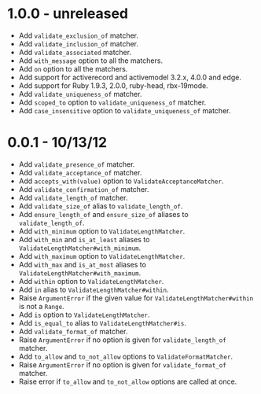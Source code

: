 # 1.0.0 - unreleased

+ Add `validate_exclusion_of` matcher.
+ Add `validate_inclusion_of` matcher.
+ Add `validate_associated` matcher.
+ Add `with_message` option to all the matchers.
+ Add `on` option to all the matchers.
+ Add support for activerecord and activemodel 3.2.x, 4.0.0 and edge.
+ Add support for Ruby 1.9.3, 2.0.0, ruby-head, rbx-19mode.
+ Add `validate_uniqueness_of` matcher.
+ Add `scoped_to` option to `validate_uniqueness_of` matcher.
+ Add `case_insensitive` option to `validate_uniqueness_of` matcher.

# 0.0.1 - 10/13/12

+ Add `validate_presence_of` matcher.
+ Add `validate_acceptance_of` matcher.
+ Add `accepts_with(value)` option to `ValidateAcceptanceMatcher`.
+ Add `validate_confirmation_of` matcher.
+ Add `validate_length_of` matcher.
+ Add `validate_size_of` alias to `validate_length_of`.
+ Add `ensure_length_of` and `ensure_size_of` aliases to `validate_length_of`.
+ Add `with_minimum` option to `ValidateLengthMatcher`.
+ Add `with_min` and `is_at_least` aliases to `ValidateLengthMatcher#with_minimum`.
+ Add `with_maximum` option to `ValidateLengthMatcher`.
+ Add `with_max` and `is_at_most` aliases to `ValidateLengthMatcher#with_maximum`.
+ Add `within` option to `ValidateLengthMatcher`.
+ Add `in` alias to `ValidateLengthMatcher#within`.
+ Raise `ArgumentError` if the given value for `ValidateLengthMatcher#within`
  is not a `Range`.
+ Add `is` option to `ValidateLengthMatcher`.
+ Add `is_equal_to` alias to `ValidateLengthMatcher#is`.
+ Add `validate_format_of` matcher.
+ Raise `ArgumentError` if no option is given for `validate_length_of` matcher.
+ Add `to_allow` and `to_not_allow` options to `ValidateFormatMatcher`.
+ Raise `ArgumentError` if no option is given for `validate_format_of` matcher.
+ Raise error if `to_allow` and `to_not_allow` options are called at once.
